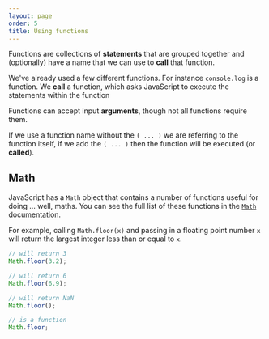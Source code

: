 ```yaml
---
layout: page
order: 5
title: Using functions
---
```


Functions are collections of **statements** that are grouped together and (optionally) have a name that we can use to **call** that function.

We've already used a few different functions. For instance `console.log` is a function. We **call** a function, which asks JavaScript to execute the statements within the function

Functions can accept input **arguments**, though not all functions require them.

If we use a function name without the `( ... )` we are referring to the function itself, if we add the `( ... )` then the function will be executed (or **called**).

## Math

JavaScript has a `Math` object that contains a number of functions useful for doing ... well, maths. You can see the full list of these functions in the [`Math` documentation](https://developer.mozilla.org/en-US/docs/Web/JavaScript/Reference/Global_Objects/Math).

For example, calling `Math.floor(x)` and passing in a floating point number `x` will return the largest integer less than or equal to `x`.

```js
// will return 3
Math.floor(3.2);

// will return 6
Math.floor(6.9);

// will return NaN
Math.floor();

// is a function
Math.floor;
```

